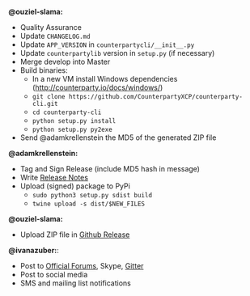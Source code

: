 **@ouziel-slama:**

- Quality Assurance
- Update `CHANGELOG.md`
- Update `APP_VERSION` in `counterpartycli/__init__.py`
- Update `counterpartylib` version in `setup.py` (if necessary)
- Merge develop into Master
- Build binaries:
    * In a new VM install Windows dependencies (http://counterparty.io/docs/windows/)
    * `git clone https://github.com/CounterpartyXCP/counterparty-cli.git`
    * `cd counterparty-cli`
    * `python setup.py install`
    * `python setup.py py2exe`
- Send @adamkrellenstein the MD5 of the generated ZIP file

**@adamkrellenstein:**

- Tag and Sign Release (include MD5 hash in message)
- Write [Release Notes](https://github.com/CounterpartyXCP/counterpartyd/releases)
- Upload (signed) package to PyPi
    * `sudo python3 setup.py sdist build`
    * `twine upload -s dist/$NEW_FILES`

**@ouziel-slama:**

- Upload ZIP file in [Github Release](https://github.com/CounterpartyXCP/counterparty-cli/releases)

**@ivanazuber:**:

- Post to [Official Forums](https://forums.counterparty.io/discussion/445/new-version-announcements-counterparty-and-counterpartyd), Skype, [Gitter](https://gitter.im/CounterpartyXCP)
- Post to social media
- SMS and mailing list notifications
